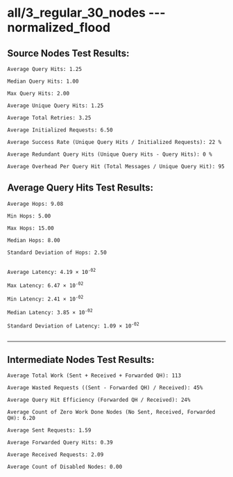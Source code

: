 # all/3_regular_30_nodes --- normalized_flood
## Source Nodes Test Results:
	Average Query Hits: 1.25

	Median Query Hits: 1.00

	Max Query Hits: 2.00

	Average Unique Query Hits: 1.25

	Average Total Retries: 3.25

	Average Initialized Requests: 6.50

	Average Success Rate (Unique Query Hits / Initialized Requests): 22 %

	Average Redundant Query Hits (Unique Query Hits - Query Hits): 0 %

	Average Overhead Per Query Hit (Total Messages / Unique Query Hit): 95



## Average Query Hits Test Results:
<pre><code>Average Hops: 9.08

Min Hops: 5.00

Max Hops: 15.00

Median Hops: 8.00

Standard Deviation of Hops: 2.50


Average Latency: 4.19 × 10<sup>-02</sup>

Max Latency: 6.47 × 10<sup>-02</sup>

Min Latency: 2.41 × 10<sup>-02</sup>

Median Latency: 3.85 × 10<sup>-02</sup>

Standard Deviation of Latency: 1.09 × 10<sup>-02</sup>

</code></pre>

---------------------------------------------
## Intermediate Nodes Test Results:

	Average Total Work (Sent + Received + Forwarded QH): 113

	Average Wasted Requests ((Sent - Forwarded QH) / Received): 45%

	Average Query Hit Efficiency (Forwarded QH / Received): 24%

	Average Count of Zero Work Done Nodes (No Sent, Received, Forwarded QH): 6.20

	Average Sent Requests: 1.59

	Average Forwarded Query Hits: 0.39

	Average Received Requests: 2.09

	Average Count of Disabled Nodes: 0.00

